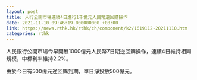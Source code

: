 ```yaml
---
layout: post
title: 人行公開市場連續4日進行1千億元人民幣逆回購操作
date: 2021-11-10 09:46:19.000000000 +08:00
link: https://news.rthk.hk/rthk/ch/component/k2/1619112-20211110.htm
categories: rthk
---
```


人民銀行公開市場今早開展1000億元人民幣7日期逆回購操作，連續4日維持相同規模，中標利率維持2.2%。

由於今日有500億元逆回購到期，單日淨投放500億元。
